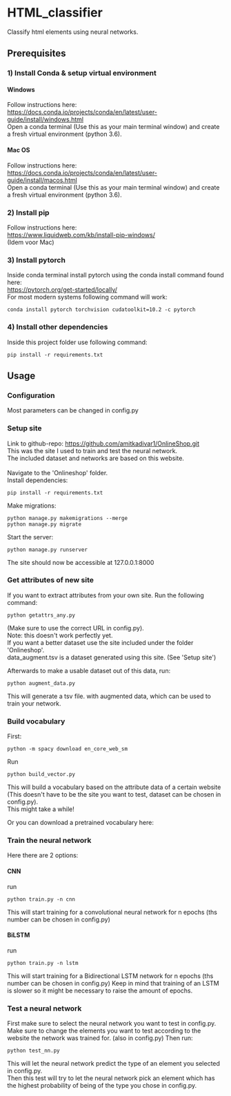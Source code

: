 # HTML_classifier
Classify html elements using neural networks.

## Prerequisites
### 1) Install Conda & setup virtual environment
#### Windows
Follow instructions here:<br/>
https://docs.conda.io/projects/conda/en/latest/user-guide/install/windows.html<br/>
Open a conda terminal (Use this as your main terminal window) and create a fresh virtual environment (python 3.6).

#### Mac OS
Follow instructions here:<br/>
https://docs.conda.io/projects/conda/en/latest/user-guide/install/macos.html<br/>
Open a conda terminal (Use this as your main terminal window) and create a fresh virtual environment (python 3.6).

### 2) Install pip
Follow instructions here:<br/>
https://www.liquidweb.com/kb/install-pip-windows/<br/>
(Idem voor Mac)

####

### 3) Install pytorch
Inside conda terminal install pytorch using the conda install command found here:<br/>
https://pytorch.org/get-started/locally/<br/>
For most modern systems following command will work:
```
conda install pytorch torchvision cudatoolkit=10.2 -c pytorch
```
### 4) Install other dependencies
Inside this project folder use following command:
```
pip install -r requirements.txt
```

## Usage
### Configuration
Most parameters can be changed in config.py

### Setup site
Link to github-repo: https://github.com/amitkadivar1/OnlineShop.git<br/>
This was the site I used to train and test  the neural network.<br/>
The included dataset and networks are based on this website.<br/><br/>
Navigate to the 'Onlineshop' folder. <br/>
Install dependencies:
```
pip install -r requirements.txt
```

Make migrations:
```
python manage.py makemigrations --merge
python manage.py migrate
```

Start the server:
```
python manage.py runserver
```
The site should now be accessible at 127.0.0.1:8000


### Get attributes of new site

If you want to extract attributes from your own site. Run the following command:
```
python getattrs_any.py
```
(Make sure to use the correct URL in config.py).<br/>
Note: this doesn't work perfectly yet. <br/>
If you want a better dataset use the site included under the folder 'Onlineshop'.<br/>
data_augment.tsv is a dataset generated using this site. (See 'Setup site')

Afterwards to make a usable dataset out of this data, run:
```
python augment_data.py
```
This will generate a tsv file. with augmented data, which can be used to train your network.

### Build vocabulary
First:
```
python -m spacy download en_core_web_sm
```

Run
```
python build_vector.py
```
This will build a vocabulary based on the attribute data of a certain website (This doesn't have to be the site you want to test, dataset can be chosen in config.py).<br/>
This might take a while! <br/>

Or you can download a pretrained vocabulary here:

### Train the neural network

Here there are 2 options:

#### CNN

run
```
python train.py -n cnn
```
This will start training for a convolutional neural network for n epochs (ths number can be chosen in config.py)

#### BiLSTM

run
```
python train.py -n lstm
```
This will start training for a Bidirectional LSTM network for n epochs (ths number can be chosen in config.py)
Keep in mind that training of an LSTM is slower so it might be necessary to raise the amount of epochs.

### Test a neural network

First make sure to select the neural network you want to test in config.py. Make sure to change the elements you want to test according to the website the network was trained for. (also in config.py)
Then run:
```
python test_nn.py
```
This will let the neural network predict the type of an element you selected in config.py. <br/>
Then this test will try to let the neural network pick an element which has the highest probability of being of the type you chose in config.py.


